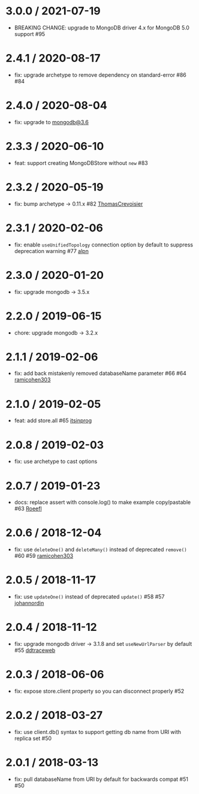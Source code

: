 3.0.0 / 2021-07-19
==================
 * BREAKING CHANGE: upgrade to MongoDB driver 4.x for MongoDB 5.0 support #95

2.4.1 / 2020-08-17
==================
 * fix: upgrade archetype to remove dependency on standard-error #86 #84

2.4.0 / 2020-08-04
==================
 * fix: upgrade to mongodb@3.6

2.3.3 / 2020-06-10
==================
 * feat: support creating MongoDBStore without `new` #83

2.3.2 / 2020-05-19
==================
 * fix: bump archetype -> 0.11.x #82 [ThomasCrevoisier](https://github.com/ThomasCrevoisier)

2.3.1 / 2020-02-06
==================
 * fix: enable `useUnifiedTopology` connection option by default to suppress deprecation warning #77 [alpn](https://github.com/alpn)

2.3.0 / 2020-01-20
==================
 * fix: upgrade mongodb -> 3.5.x

2.2.0 / 2019-06-15
==================
 * chore: upgrade mongodb -> 3.2.x

2.1.1 / 2019-02-06
==================
 * fix: add back mistakenly removed databaseName parameter #66 #64 [ramicohen303](https://github.com/ramicohen303)

2.1.0 / 2019-02-05
==================
 * feat: add store.all #65 [itsinprog](https://github.com/itsinprog)

2.0.8 / 2019-02-03
==================
 * fix: use archetype to cast options

2.0.7 / 2019-01-23
==================
 * docs: replace assert with console.log() to make example copy/pastable #63 [Roeefl](https://github.com/Roeefl)

2.0.6 / 2018-12-04
==================
 * fix: use `deleteOne()` and `deleteMany()` instead of deprecated `remove()` #60 #59 [ramicohen303](https://github.com/ramicohen303)

2.0.5 / 2018-11-17
==================
 * fix: use `updateOne()` instead of deprecated `update()` #58 #57 [johannordin](https://github.com/johannordin)

2.0.4 / 2018-11-12
==================
 * fix: upgrade mongodb driver -> 3.1.8 and set `useNewUrlParser` by default #55 [ddtraceweb](https://github.com/ddtraceweb)

2.0.3 / 2018-06-06
==================
 * fix: expose store.client property so you can disconnect properly #52

2.0.2 / 2018-03-27
==================
 * fix: use client.db() syntax to support getting db name from URI with replica set #50

2.0.1 / 2018-03-13
==================
 * fix: pull databaseName from URI by default for backwards compat #51 #50
